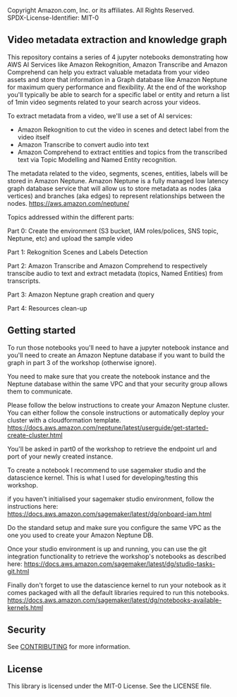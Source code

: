 Copyright Amazon.com, Inc. or its affiliates. All Rights Reserved.</br>
SPDX-License-Identifier: MIT-0

## Video metadata extraction and knowledge graph

This repository contains a series of 4 jupyter notebooks demonstrating how AWS AI Services like Amazon Rekognition, Amazon Transcribe and Amazon Comprehend can help you extract valuable metadata from your video assets and store that information in a Graph database like Amazon Neptune for maximum query performance and flexibility.
At the end of the workshop you'll typically be able to search for a specific label or entity and return a list of 1min video segments related to your search across your videos.

To extract metadata from a video, we'll use a set of AI services:
- Amazon Rekognition to cut the video in scenes and detect label from the video itself
- Amazon Transcribe to convert audio into text
- Amazon Comprehend to extract entities and topics from the transcribed text via Topic Modelling and Named Entity recognition.

The metadata related to the video, segments, scenes, entities, labels will be stored in Amazon Neptune.
Amazon Neptune is a fully managed low latency graph database service that will allow us to store metadata as nodes (aka vertices) and branches (aka edges) to represent relationships between the nodes.
https://aws.amazon.com/neptune/

Topics addressed within the different parts:

Part 0:
Create the environment (S3 bucket, IAM roles/polices, SNS topic, Neptune, etc) and upload the sample video

Part 1:
Rekognition Scenes and Labels Detection

Part 2:
Amazon Transcribe and Amazon Comprehend to respectively transcibe audio to text and extract metadata (topics, Named Entities) from transcripts.

Part 3:
Amazon Neptune graph creation and query</br>

Part 4:
Resources clean-up


## Getting started

To run those notebooks you'll need to have a jupyter notebook instance and you'll need to create an Amazon Neptune database if you want to build the graph in part 3 of the workshop (otherwise ignore).

You need to make sure that you create the notebook instance and the Neptune database within the same VPC and that your security group allows them to communicate.

Please follow the below instructions to create your Amazon Neptune cluster. 
You can either follow the console instructions or automatically deploy your cluster with a cloudformation template. https://docs.aws.amazon.com/neptune/latest/userguide/get-started-create-cluster.html

You'll be asked in part0 of the workshop to retrieve the endpoint url and port of your newly created instance.


To create a notebook I recommend to use sagemaker studio and the datascience kernel. This is what I used for developing/testing this workshop.

if you haven't initialised your sagemaker studio environment, follow the instructions here:
https://docs.aws.amazon.com/sagemaker/latest/dg/onboard-iam.html

Do the standard setup and make sure you configure the same VPC as the one you used to create your Amazon Neptune DB.

Once your studio environment is up and running, you can use the git integration functionality to retrieve the workshop's notebooks as described here:
https://docs.aws.amazon.com/sagemaker/latest/dg/studio-tasks-git.html

Finally don't forget to use the datascience kernel to run your notebook as it comes packaged with all the default libraries required to run this notebooks.
https://docs.aws.amazon.com/sagemaker/latest/dg/notebooks-available-kernels.html

## Security

See [CONTRIBUTING](CONTRIBUTING.md#security-issue-notifications) for more information.

## License

This library is licensed under the MIT-0 License. See the LICENSE file.





